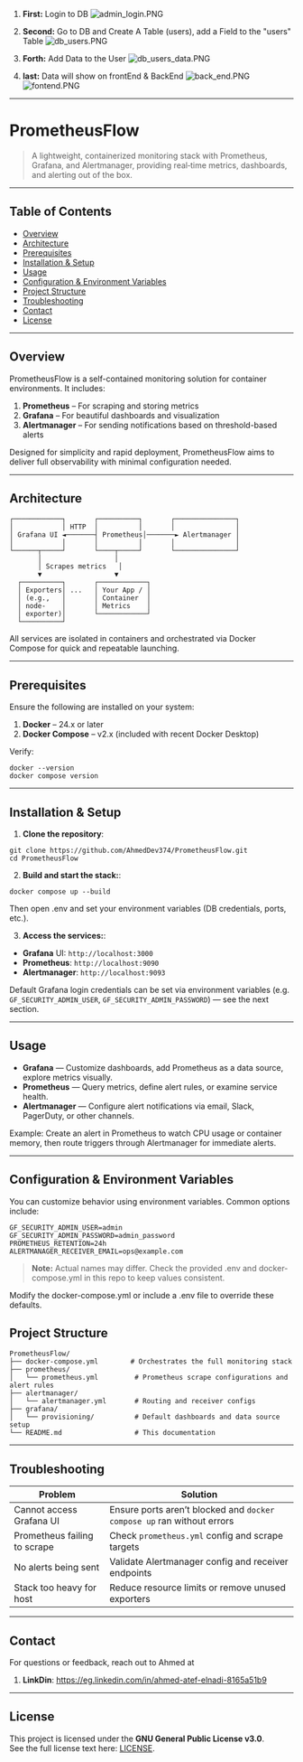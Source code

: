 1. **First:** Login to DB
![admin_login.PNG](images/admin_login.PNG)

2. **Second:** Go to DB and Create A Table (users), add a  Field to the "users" Table
![db_users.PNG](images/db_users.PNG)

3. **Forth:** Add Data to the User
![db_users_data.PNG](images/db_users_data.PNG)

4. **last:** Data will show on frontEnd & BackEnd
![back_end.PNG](images/back_end.PNG)
![fontend.PNG](images/fontend.PNG)

---

# PrometheusFlow

> A lightweight, containerized monitoring stack with Prometheus, Grafana, and Alertmanager, providing real‑time metrics, dashboards, and alerting out of the box.

---

##  Table of Contents

- [Overview](#overview)  
- [Architecture](#architecture)  
- [Prerequisites](#prerequisites)  
- [Installation & Setup](#installation--setup)  
- [Usage](#usage)  
- [Configuration & Environment Variables](#configuration--environment-variables)  
- [Project Structure](#project-structure)
- [Troubleshooting](#Troubleshooting)  
- [Contact](#contact)  
- [License](#license)

---

## Overview

PrometheusFlow is a self-contained monitoring solution for container environments. It includes:

1. **Prometheus** – For scraping and storing metrics
2. **Grafana** – For beautiful dashboards and visualization
3. **Alertmanager** – For sending notifications based on threshold-based alerts

Designed for simplicity and rapid deployment, PrometheusFlow aims to deliver full observability with minimal configuration needed.

---

## Architecture

```plaintext
┌────────────┐       ┌──────────┐       ┌───────────────┐
│            │ HTTP  │          │       │               │
│ Grafana UI ◄───────┤ Prometheus│───────► Alertmanager │
│            │       │          │       │               │
└──────┬─────┘       └────┬─────┘       └───────────────┘
       │                  │
       │ Scrapes metrics   │
       ▼                  ▼
  ┌──────────┐       ┌────────────┐
  │ Exporters│ ...   │ Your App / │
  │ (e.g.,   │       │ Container  │
  │ node-    │       │ Metrics    │
  │ exporter)│       └────────────┘
  └──────────┘
```
All services are isolated in containers and orchestrated via Docker Compose for quick and repeatable launching.

---

## Prerequisites

Ensure the following are installed on your system:

1. **Docker** – 24.x or later
2. **Docker Compose** – v2.x (included with recent Docker Desktop)

Verify:

```plaintext
docker --version
docker compose version
```

---

## Installation & Setup

1. **Clone the repository**:
```plaintext
git clone https://github.com/AhmedDev374/PrometheusFlow.git
cd PrometheusFlow
```

2. **Build and start the stack:**:
```plaintext
docker compose up --build
```
Then open .env and set your environment variables (DB credentials, ports, etc.).

3. **Access the services:**:

  - **Grafana** UI: ```http://localhost:3000```
  - **Prometheus**: ```http://localhost:9090```
  - **Alertmanager**: ```http://localhost:9093```

Default Grafana login credentials can be set via environment variables (e.g. ```GF_SECURITY_ADMIN_USER```, ```GF_SECURITY_ADMIN_PASSWORD```) — see the next section.

---

## Usage

- **Grafana** — Customize dashboards, add Prometheus as a data source, explore metrics visually.
- **Prometheus** — Query metrics, define alert rules, or examine service health.
- **Alertmanager** — Configure alert notifications via email, Slack, PagerDuty, or other channels.

Example: Create an alert in Prometheus to watch CPU usage or container memory, then route triggers through Alertmanager for immediate alerts.

---

## Configuration & Environment Variables

You can customize behavior using environment variables. Common options include:

```plaintext
GF_SECURITY_ADMIN_USER=admin
GF_SECURITY_ADMIN_PASSWORD=admin_password
PROMETHEUS_RETENTION=24h
ALERTMANAGER_RECEIVER_EMAIL=ops@example.com
```

> **Note:** Actual names may differ. Check the provided .env and docker-compose.yml in this repo to keep values consistent.

Modify the docker-compose.yml or include a .env file to override these defaults.

## Project Structure
```plaintext
PrometheusFlow/
├── docker-compose.yml        # Orchestrates the full monitoring stack
├── prometheus/
│   └── prometheus.yml         # Prometheus scrape configurations and alert rules
├── alertmanager/
│   └── alertmanager.yml       # Routing and receiver configs
├── grafana/
│   └── provisioning/          # Default dashboards and data source setup
└── README.md                  # This documentation
```
---

## Troubleshooting

| Problem                      | Solution                                                               |
| ---------------------------- | ---------------------------------------------------------------------- |
| Cannot access Grafana UI     | Ensure ports aren’t blocked and `docker compose up` ran without errors |
| Prometheus failing to scrape | Check `prometheus.yml` config and scrape targets                       |
| No alerts being sent         | Validate Alertmanager config and receiver endpoints                    |
| Stack too heavy for host     | Reduce resource limits or remove unused exporters                      |

---

## Contact

For questions or feedback, reach out to Ahmed at

1. **LinkDin**: https://eg.linkedin.com/in/ahmed-atef-elnadi-8165a51b9

---

## License

This project is licensed under the **GNU General Public License v3.0**.  
See the full license text here: [LICENSE](LICENSE).

